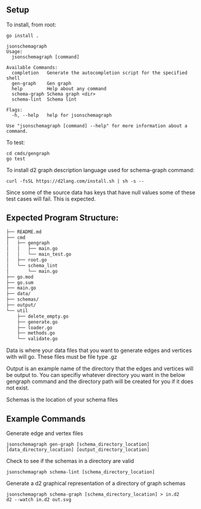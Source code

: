 ## Setup

To install, from root:
```
go install .
```

```
jsonschemagraph
Usage:
  jsonschemagraph [command]

Available Commands:
  completion   Generate the autocompletion script for the specified shell
  gen-graph    Gen graph
  help         Help about any command
  schema-graph Schema graph <dir>
  schema-lint  Schema lint

Flags:
  -h, --help   help for jsonschemagraph

Use "jsonschemagraph [command] --help" for more information about a command.
```

To test:
```
cd cmds/gengraph
go test
```

To install d2 graph description language used for schema-graph command:
```
curl -fsSL https://d2lang.com/install.sh | sh -s --
```

Since some of the source data has keys that have null values some of these test cases will fail. This is expected.

## Expected Program Structure:
```bash
├── README.md
├── cmd
│   ├── gengraph
│   │   ├── main.go
│   │   └── main_test.go
│   ├── root.go
│   └── schema_lint
│       └── main.go
├── go.mod
├── go.sum
├── main.go
├── data/ 
├── schemas/
├── output/
└── util
    ├── delete_empty.go
    ├── generate.go
    ├── loader.go
    ├── methods.go
    └── validate.go
```

Data is where your data files that you want to generate edges and vertices with will go. These files must be file type .gz

Output is an example name of the directory that the edges and vertices will be output to. You can specifiy whatever directory you want in the below gengraph command and the directory path will be created for you if it does not exist.

Schemas is the location of your schema files

## Example Commands
Generate edge and vertex files 
```
jsonschemagraph gen-graph [schema_directory_location] [data_directory_location] [output_directory_location]
```

Check to see if the schemas in a directory are valid
```
jsonschemagraph schema-lint [schema_directory_location]
```

Generate a d2 graphical representation of a directory of graph schemas
```
jsonschemagraph schema-graph [schema_directory_location] > in.d2
d2 --watch in.d2 out.svg 
```

